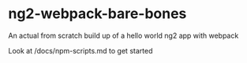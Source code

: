 # ng2-webpack-bare-bones

An actual from scratch build up of a hello world ng2 app with webpack

Look at /docs/npm-scripts.md to get started
